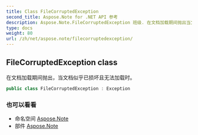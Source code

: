```yaml
---
title: Class FileCorruptedException
second_title: Aspose.Note for .NET API 参考
description: Aspose.Note.FileCorruptedException 班级. 在文档加载期间抛出当文档似乎已损坏且无法加载时
type: docs
weight: 80
url: /zh/net/aspose.note/filecorruptedexception/
---
```

## FileCorruptedException class

在文档加载期间抛出，当文档似乎已损坏且无法加载时。

```csharp
public class FileCorruptedException : Exception
```

### 也可以看看

* 命名空间 [Aspose.Note](../../aspose.note/)
* 部件 [Aspose.Note](../../)



